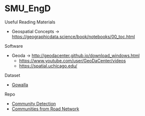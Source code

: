 # SMU_EngD

Useful Reading Materials
- Geospatial Concepts -> https://geographicdata.science/book/notebooks/00_toc.html

Software
- Geoda -> http://geodacenter.github.io/download_windows.html
  - https://www.youtube.com/user/GeoDaCenter/videos
  - https://spatial.uchicago.edu/  

Dataset
- [Gowalla](http://www.yongliu.org/datasets) 

Repo
- [Community Detection](https://github.com/benedekrozemberczki/awesome-community-detection)
- [Communities from Road Network](https://coolum001.github.io/jupyterblog.html)
